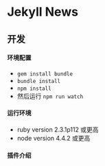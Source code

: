 # Jekyll News
## 开发
#### 环境配置
*  `gem install bundle`
*  `bundle install`
* `npm install`
* 然后运行 `npm run watch`

#### 运行环境
  * ruby version 2.3.1p112 或更高
  * node version 4.4.2 或更高
#### 插件介绍